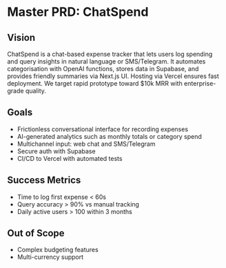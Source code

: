 # Master PRD: ChatSpend

## Vision
ChatSpend is a chat-based expense tracker that lets users log spending and query insights in natural language or SMS/Telegram. It automates categorisation with OpenAI functions, stores data in Supabase, and provides friendly summaries via Next.js UI. Hosting via Vercel ensures fast deployment. We target rapid prototype toward $10k MRR with enterprise-grade quality.

## Goals
- Frictionless conversational interface for recording expenses
- AI-generated analytics such as monthly totals or category spend
- Multichannel input: web chat and SMS/Telegram
- Secure auth with Supabase
- CI/CD to Vercel with automated tests

## Success Metrics
- Time to log first expense < 60s
- Query accuracy > 90% vs manual tracking
- Daily active users > 100 within 3 months

## Out of Scope
- Complex budgeting features
- Multi-currency support
